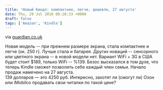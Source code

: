 ```yaml
---
title: 'Новый Киндл: компактнее, легче, дешевле, 27 августа'
date: Thu, 29 Jul 2010 08:28:33 +0000
draft: false
tags: ['Amazon', 'Kindle']
---
```


via [guardian.co.uk](http://www.guardian.co.uk/business/2010/jul/29/amazon-new-kindle-uk-ebook-store)

Новая модель -- при прежнем размере экрана, стала компактнее и легче (ок. 250 г). Лучше стала и батарея. Других новаций -- сенсорного или цветного экрана -- в новой модели нет. Вариант WiFi + 3G в США будет стоит $189, только WiFi -- %139. Безос высказался в том духе, что теперь Kindle сможет позволить себе каждый член семьи. Начало продаж намечено на 27 августа.  
139 долларов — это 4250 руб. Интересно, захотят ли (смогут ли) Озон или iMobilco продавать свои читалки по такой цене?
